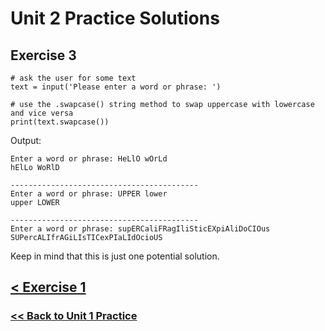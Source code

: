 # Unit 2 Practice Solutions

## Exercise 3

    # ask the user for some text
    text = input('Please enter a word or phrase: ')

    # use the .swapcase() string method to swap uppercase with lowercase and vice versa
    print(text.swapcase())

Output: 

    Enter a word or phrase: HeLlO wOrLd
    hElLo WoRlD

    ------------------------------------------
    Enter a word or phrase: UPPER lower
    upper LOWER

    ------------------------------------------
    Enter a word or phrase: supERCaliFRagIliSticEXpiAliDoCIOus
    SUPercALIfrAGiLIsTICexPIaLIdOcioUS

Keep in mind that this is just one potential solution.

## [< Exercise 1](../exercise_1.md)

### [<< Back to Unit 1 Practice](/practice/unit_1/)
